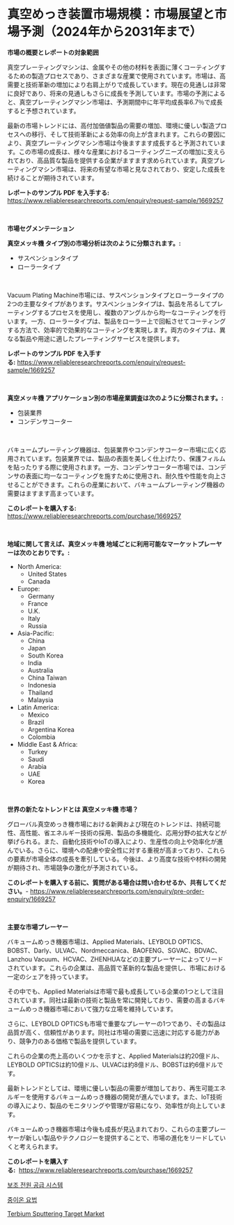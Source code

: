 <p><h1>真空めっき装置市場規模：市場展望と市場予測（2024年から2031年まで）</h1></p><p><strong>市場の概要とレポートの対象範囲</strong></p>
<p><p>真空プレーティングマシンは、金属やその他の材料を表面に薄くコーティングするための製造プロセスであり、さまざまな産業で使用されています。市場は、高需要と技術革新の増加により右肩上がりで成長しています。現在の見通しは非常に良好であり、将来の見通しもさらに成長を予測しています。市場の予測によると、真空プレーティングマシン市場は、予測期間中に年平均成長率6.7％で成長すると予想されています。</p><p>最新の市場トレンドには、高付加価値製品の需要の増加、環境に優しい製造プロセスへの移行、そして技術革新による効率の向上が含まれます。これらの要因により、真空プレーティングマシン市場は今後ますます成長すると予測されています。この市場の成長は、様々な産業におけるコーティングニーズの増加に支えられており、高品質な製品を提供する企業がますます求められています。真空プレーティングマシン市場は、将来の有望な市場と見なされており、安定した成長を続けることが期待されています。</p></p>
<p><strong>レポートのサンプル PDF を入手する:</strong> <a href="https://www.reliableresearchreports.com/enquiry/request-sample/1669257">https://www.reliableresearchreports.com/enquiry/request-sample/1669257</a></p>
<p>&nbsp;</p>
<p><strong>市場セグメンテーション</strong></p>
<p><strong>真空メッキ機 タイプ別の市場分析は次のように分類されます。:</strong></p>
<p><ul><li>サスペンションタイプ</li><li>ローラータイプ</li></ul></p>
<p>&nbsp;</p>
<p><p>Vacuum Plating Machine市場には、サスペンションタイプとローラータイプの2つの主要なタイプがあります。サスペンションタイプは、製品を吊るしてプレーティングするプロセスを使用し、複数のアングルから均一なコーティングを行います。一方、ローラータイプは、製品をローラー上で回転させてコーティングする方法で、効率的で効果的なコーティングを実現します。両方のタイプは、異なる製品や用途に適したプレーティングサービスを提供します。</p></p>
<p><strong>レポートのサンプル PDF を入手する:</strong>&nbsp;<a href="https://www.reliableresearchreports.com/enquiry/request-sample/1669257">https://www.reliableresearchreports.com/enquiry/request-sample/1669257</a></p>
<p>&nbsp;</p>
<p><strong> 真空メッキ機 アプリケーション別の市場産業調査は次のように分類されます。:</strong></p>
<p><ul><li>包装業界</li><li>コンデンサコーター</li></ul></p>
<p>&nbsp;</p>
<p><p>バキュームプレーティング機器は、包装業界やコンデンサコーター市場に広く応用されています。包装業界では、製品の表面を美しく仕上げたり、保護フィルムを貼ったりする際に使用されます。一方、コンデンサコーター市場では、コンデンサの表面に均一なコーティングを施すために使用され、耐久性や性能を向上させることができます。これらの産業において、バキュームプレーティング機器の需要はますます高まっています。</p></p>
<p><strong>このレポートを購入する:</strong>&nbsp; <a href="https://www.reliableresearchreports.com/purchase/1669257">https://www.reliableresearchreports.com/purchase/1669257</a></p>
<p>&nbsp;</p>
<p><strong>地域に関して言えば、真空メッキ機 地域ごとに利用可能なマーケットプレーヤーは次のとおりです。:</strong></p>
<p><ul>
    <li>
        North America:
        <ul>
            <li>United States</li>
            <li>Canada</li>
        </ul>
    </li>
    <li>
        Europe:
        <ul>
            <li>Germany</li>
            <li>France</li>
            <li>U.K.</li>
            <li>Italy</li>
            <li>Russia</li>
        </ul>
    </li>
    <li>
        Asia-Pacific:
        <ul>
            <li>China</li>
            <li>Japan</li>
            <li>South Korea</li>
            <li>India</li>
            <li>Australia</li>
            <li>China Taiwan</li>
            <li>Indonesia</li>
            <li>Thailand</li>
            <li>Malaysia</li>
        </ul>
    </li>
    <li>
        Latin America:
        <ul>
            <li>Mexico</li>
            <li>Brazil</li>
            <li>Argentina Korea</li>
            <li>Colombia</li>
        </ul>
    </li>
    <li>
        Middle East & Africa:
        <ul>
            <li>Turkey</li>
            <li>Saudi</li>
            <li>Arabia</li>
            <li>UAE</li>
            <li>Korea</li>
        </ul>
    </li>
    </ul></p>
<p>&nbsp;</p>
<p><strong>世界の新たなトレンドとは 真空メッキ機 市場？</strong></p>
<p><p>グローバル真空めっき機市場における新興および現在のトレンドは、持続可能性、高性能、省エネルギー技術の採用、製品の多機能化、応用分野の拡大などが挙げられる。また、自動化技術やIoTの導入により、生産性の向上や効率化が進んでいる。さらに、環境への配慮や安全性に対する重視が高まっており、これらの要素が市場全体の成長を牽引している。今後は、より高度な技術や材料の開発が期待され、市場競争の激化が予測されている。</p></p>
<p><strong>このレポートを購入する前に、質問がある場合は問い合わせるか、共有してください。</strong>- <a href="https://www.reliableresearchreports.com/enquiry/pre-order-enquiry/1669257">https://www.reliableresearchreports.com/enquiry/pre-order-enquiry/1669257</a></p>
<p>&nbsp;</p>
<p><strong>主要な市場プレーヤー</strong></p>
<p><p>バキュームめっき機器市場は、Applied Materials、LEYBOLD OPTICS、BOBST、Darly、ULVAC、Nordmeccanica、BAOFENG、SGVAC、BDVAC、Lanzhou Vacuum、HCVAC、ZHENHUAなどの主要プレーヤーによってリードされています。これらの企業は、高品質で革新的な製品を提供し、市場における一定のシェアを持っています。</p><p>その中でも、Applied Materialsは市場で最も成長している企業の1つとして注目されています。同社は最新の技術と製品を常に開発しており、需要の高まるバキュームめっき機器市場において強力な立場を維持しています。</p><p>さらに、LEYBOLD OPTICSも市場で重要なプレーヤーの1つであり、その製品は品質が高く、信頼性があります。同社は市場の需要に迅速に対応する能力があり、競争力のある価格で製品を提供しています。</p><p>これらの企業の売上高のいくつかを示すと、Applied Materialsは約20億ドル、LEYBOLD OPTICSは約10億ドル、ULVACは約8億ドル、BOBSTは約6億ドルです。</p><p>最新トレンドとしては、環境に優しい製品の需要が増加しており、再生可能エネルギーを使用するバキュームめっき機器の開発が進んでいます。また、IoT技術の導入により、製品のモニタリングや管理が容易になり、効率性が向上しています。</p><p>バキュームめっき機器市場は今後も成長が見込まれており、これらの主要プレーヤーが新しい製品やテクノロジーを提供することで、市場の進化をリードしていくと考えられます。</p></p>
<p><strong>このレポートを購入する:</strong>&nbsp;&nbsp;<a href="https://www.reliableresearchreports.com/purchase/1669257">https://www.reliableresearchreports.com/purchase/1669257</a></p>
<p><p><a href="https://github.com/wallacBahrtyinger567686/Market-Research-Report-List-1/blob/main/730356915284.md">보조 전원 공급 시스템</a></p><p><a href="https://github.com/WilburKihn5676/Market-Research-Report-List-1/blob/main/802507315283.md">중이온 요법</a></p><p><a href="https://five-trouble-98a.notion.site/Terbium-Sputtering-Target-Market-A-Comprehensive-Report-of-its-Market-Share-Growth-Trends-2024--4ce208c208744581932db3475e8f6668">Terbium Sputtering Target Market</a></p></p>